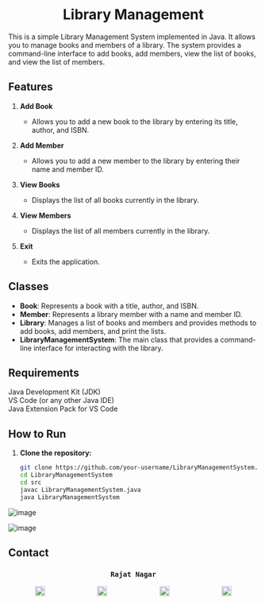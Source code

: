<h1 align="center">Library Management </h1>


This is a simple Library Management System implemented in Java. It allows you to manage books and members of a library. The system provides a command-line interface to add books, add members, view the list of books, and view the list of members.

## Features

1. **Add Book**
   - Allows you to add a new book to the library by entering its title, author, and ISBN.

2. **Add Member**
   - Allows you to add a new member to the library by entering their name and member ID.

3. **View Books**
   - Displays the list of all books currently in the library.

4. **View Members**
   - Displays the list of all members currently in the library.

5. **Exit**
   - Exits the application.


## Classes

- **Book**: Represents a book with a title, author, and ISBN.
- **Member**: Represents a library member with a name and member ID.
- **Library**: Manages a list of books and members and provides methods to add books, add members, and print the lists.
- **LibraryManagementSystem**: The main class that provides a command-line interface for interacting with the library.

## Requirements
Java Development Kit (JDK) <br>
VS Code (or any other Java IDE) <br>
Java Extension Pack for VS Code 

## How to Run

1. **Clone the repository:**
   ```bash
   git clone https://github.com/your-username/LibraryManagementSystem.git
   cd LibraryManagementSystem
   cd src
   javac LibraryManagementSystem.java
   java LibraryManagementSystem


![image](https://github.com/user-attachments/assets/57d45b9b-d6bd-4fd3-b5a4-fa8276293905)

![image](https://github.com/user-attachments/assets/0cf5eae7-a108-468e-a81f-36f402ee8fa7)




## Contact 
 <h3 align="center">
  <code> Rajat Nagar </code>
</h3>
<p align="center">
    <a href="mailto:rajatnagar7893@gmail.com" target="_blank" style="margin-right: 50px;"><img src="https://upload.wikimedia.org/wikipedia/commons/7/7e/Gmail_icon_%282020%29.svg" alt="Gmail" width="20" height="20"></a>
    &nbsp;&nbsp;&nbsp;&nbsp;&nbsp;&nbsp;&nbsp;&nbsp;&nbsp;&nbsp;&nbsp;&nbsp;
    <a href="https://www.linkedin.com/in/rajat-nagar/" target="_blank" style="margin-right: 50px;"><img src="https://upload.wikimedia.org/wikipedia/commons/c/ca/LinkedIn_logo_initials.png" alt="LinkedIn" width="20" height="20"></a>
    &nbsp;&nbsp;&nbsp;&nbsp;&nbsp;&nbsp;&nbsp;&nbsp;&nbsp;&nbsp;&nbsp;&nbsp;
    <a href="https://github.com/rajat705" target="_blank" style="margin-right: 50px;"><img src="https://upload.wikimedia.org/wikipedia/commons/c/c2/GitHub_Invertocat_Logo.svg" alt="GitHub" width="20" height="20"></a>
    &nbsp;&nbsp;&nbsp;&nbsp;&nbsp;&nbsp;&nbsp;&nbsp;&nbsp;&nbsp;&nbsp;&nbsp;
    <a href="https://www.instagram.com/_rajatnagar_/" target="_blank"><img src="https://upload.wikimedia.org/wikipedia/commons/a/a5/Instagram_icon.png" alt="Instagram" width="20" height="20"></a>
</p>






